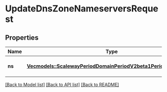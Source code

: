 # UpdateDnsZoneNameserversRequest

## Properties

Name | Type | Description | Notes
------------ | ------------- | ------------- | -------------
**ns** | [**Vec<models::ScalewayPeriodDomainPeriodV2beta1PeriodNameserver>**](scaleway.domain.v2beta1.Nameserver.md) | New DNS zone name servers. | 

[[Back to Model list]](../README.md#documentation-for-models) [[Back to API list]](../README.md#documentation-for-api-endpoints) [[Back to README]](../README.md)


